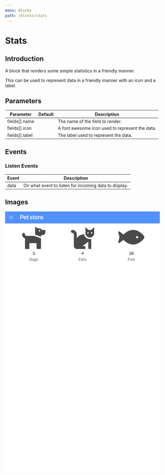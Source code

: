 ```yaml
---
menu: Blocks
path: /blocks/stats
---
```


# Stats

## Introduction

A block that renders some simple statistics in a friendly manner.

This can be used to represent data in a friendly manner with an icon and a label.

## Parameters

| Parameter      | Default | Description                                     |
| -------------- | ------- | ----------------------------------------------- |
| fields[].name  |         | The name of the field to render.                |
| fields[].icon  |         | A font awesome icon used to represent the data. |
| fields[].label |         | The label used to represent the data.           |

## Events

### Listen Events

| Event | Description                                           |
| ----- | ----------------------------------------------------- |
| data  | On what event to listen for incoming data to display. |

## Images

<span class="screenshot"></span>

![Stats screenshot](../images/stats.png)
